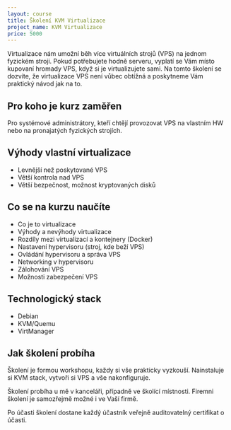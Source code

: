 ```yaml
---
layout: course
title: Školení KVM Virtualizace
project_name: KVM Virtualizace
price: 5000
---
```


Virtualizace nám umožní běh více virtuálních strojů (VPS) na jednom fyzickém stroji. Pokud potřebujete hodně serveru, vyplatí se Vám místo kupovaní hromady VPS, když si je virtualizujete sami. Na tomto školení se dozvíte, že virtualizace VPS není vůbec obtížná a poskytneme Vám praktický návod jak na to.

## Pro koho je kurz zaměřen

Pro systémové administrátory, kteří chtějí provozovat VPS na vlastním HW nebo na pronajatých fyzických strojích.

## Výhody vlastní virtualizace

- Levnější než poskytované VPS
- Větší kontrola nad VPS
- Větší bezpečnost, možnost kryptovaných disků


## Co se na kurzu naučíte

- Co je to virtualizace
- Výhody a nevýhody virtualizace
- Rozdíly mezi virtualizací a kontejnery (Docker)
- Nastavení hypervisoru (stroj, kde beží VPS)
- Ovládání hypervisoru a správa VPS
- Networking v hypervisoru
- Zálohování VPS
- Možnosti zabezpečení VPS

## Technologický stack

- Debian
- KVM/Quemu
- VirtManager


## Jak školení probíha

Školení je formou workshopu, každy si vše prakticky vyzkouší. Nainstaluje si KVM stack, vytvoři si VPS a vše nakonfiguruje.

Školení probíha u mě v kanceláři, případně ve školící místnosti. Firemni školení je  samozřejmě možné i ve Vaší firmě.

Po účasti školení dostane každý účastník veřejně auditovatelný certifikat o účasti.


